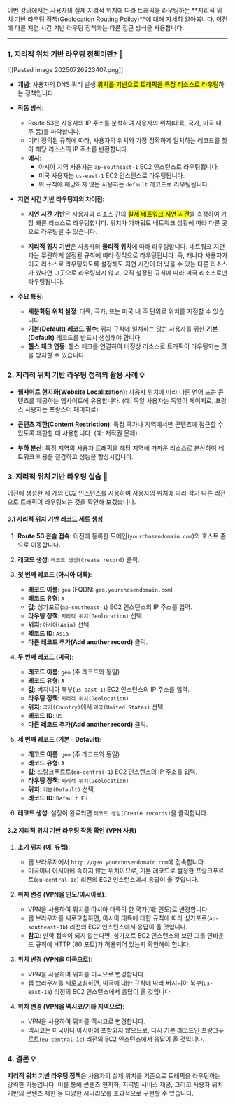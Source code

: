 
이번 강의에서는 사용자의 실제 지리적 위치에 따라 트래픽을 라우팅하는 **지리적 위치 기반 라우팅 정책(Geolocation Routing Policy)**에 대해 자세히 알아봅니다. 이전에 다룬 지연 시간 기반 라우팅 정책과는 다른 접근 방식을 사용합니다.

---

### 1. 지리적 위치 기반 라우팅 정책이란? 🤔

![[Pasted image 20250726223407.png]]

- **개념**: 사용자의 DNS 쿼리 발생 <mark class="hltr-red">위치를 기반으로 트래픽을 특정 리소스로 라우팅</mark>하는 정책입니다.
    
- **작동 방식**:
    - Route 53은 사용자의 IP 주소를 분석하여 사용자의 위치(대륙, 국가, 미국 내 주 등)를 파악합니다.
    - 미리 정의된 규칙에 따라, 사용자의 위치와 가장 정확하게 일치하는 레코드를 찾아 해당 리소스의 IP 주소를 반환합니다.
    - **예시**:
        - 아시아 지역 사용자는 `ap-southeast-1` EC2 인스턴스로 라우팅됩니다.
        - 미국 사용자는 `us-east-1` EC2 인스턴스로 라우팅됩니다.
        - 위 규칙에 해당하지 않는 사용자는 `default` 레코드로 라우팅됩니다.

- **지연 시간 기반 라우팅과의 차이점**:
    
    - **지연 시간 기반**은 사용자와 리소스 간의 <mark class="hltr-red">실제 네트워크 지연 시간</mark>을 측정하여 가장 빠른 리소스로 라우팅합니다. 위치가 가까워도 네트워크 상황에 따라 다른 곳으로 라우팅될 수 있습니다.

    - **지리적 위치 기반**은 사용자의 **물리적 위치**에 따라 라우팅합니다. 네트워크 지연과는 무관하게 설정된 규칙에 따라 정적으로 라우팅됩니다. 즉, 캐나다 사용자가 미국 리소스로 라우팅되도록 설정해도 지연 시간이 더 낮을 수 있는 다른 리소스가 있다면 그곳으로 라우팅되지 않고, 오직 설정된 규칙에 따라 미국 리소스로만 라우팅됩니다.
        
- **주요 특징**:
    - **세분화된 위치 설정**: 대륙, 국가, 또는 미국 내 주 단위로 위치를 지정할 수 있습니다.
    - **기본(Default) 레코드 필수**: 위치 규칙에 일치하는 않는 사용자를 위한 **기본(Default)** 레코드를 반드시 생성해야 합니다.
    - **헬스 체크 연동**: 헬스 체크를 연결하여 비정상 리소스로 트래픽이 라우팅되는 것을 방지할 수 있습니다.

### 2. 지리적 위치 기반 라우팅 정책의 활용 사례 💡

- **웹사이트 현지화(Website Localization)**: 사용자 위치에 따라 다른 언어 또는 콘텐츠를 제공하는 웹사이트에 유용합니다. (예: 독일 사용자는 독일어 페이지로, 프랑스 사용자는 프랑스어 페이지로)
    
- **콘텐츠 제한(Content Restriction)**: 특정 국가나 지역에서만 콘텐츠에 접근할 수 있도록 제한할 때 사용합니다. (예: 저작권 문제)
    
- **부하 분산**: 특정 지역의 사용자 트래픽을 해당 지역에 가까운 리소스로 분산하여 네트워크 비용을 절감하고 성능을 향상시킵니다.
    

### 3. 지리적 위치 기반 라우팅 실습 🧪

이전에 생성한 세 개의 EC2 인스턴스를 사용하여 사용자의 위치에 따라 각기 다른 리전으로 트래픽이 라우팅되는 것을 확인해 보겠습니다.

#### 3.1 지리적 위치 기반 레코드 세트 생성

1. **Route 53 콘솔 접속**: 이전에 등록한 도메인(`yourchosendomain.com`)의 호스트 존으로 이동합니다.
2. **레코드 생성**: `레코드 생성(Create record)` 클릭.
3. **첫 번째 레코드 (아시아 대륙)**:
    - **레코드 이름**: `geo` (FQDN: `geo.yourchosendomain.com`)
    - **레코드 유형**: `A`
    - **값**: 싱가포르(`ap-southeast-1`) EC2 인스턴스의 IP 주소를 입력.
    - **라우팅 정책**: `지리적 위치(Geolocation)` 선택.
    - **위치**: `아시아(Asia)` 선택.
    - **레코드 ID**: `Asia`
    - **다른 레코드 추가(Add another record)** 클릭.

4. **두 번째 레코드 (미국)**:
    - **레코드 이름**: `geo` (주 레코드와 동일)
    - **레코드 유형**: `A`
    - **값**: 버지니아 북부(`us-east-1`) EC2 인스턴스의 IP 주소를 입력.
    - **라우팅 정책**: `지리적 위치(Geolocation)`
    - **위치**: `국가(Country)`에서 `미국(United States)` 선택.
    - **레코드 ID**: `US`
    - **다른 레코드 추가(Add another record)** 클릭.
5. **세 번째 레코드 (기본 - Default)**:
    - **레코드 이름**: `geo` (주 레코드와 동일)
    - **레코드 유형**: `A`
    - **값**: 프랑크푸르트(`eu-central-1`) EC2 인스턴스의 IP 주소를 입력.
    - **라우팅 정책**: `지리적 위치(Geolocation)`
    - **위치**: `기본(Default)` 선택.
    - **레코드 ID**: `Default EU`
6. **레코드 생성**: 설정이 완료되면 `레코드 생성(Create records)`을 클릭합니다.

#### 3.2 지리적 위치 기반 라우팅 작동 확인 (VPN 사용)

1. **초기 위치 (예: 유럽)**:
    - 웹 브라우저에서 `http://geo.yourchosendomain.com`에 접속합니다.
    - 미국이나 아시아에 속하지 않는 위치이므로, 기본 레코드로 설정한 프랑크푸르트(`eu-central-1c`) 리전의 EC2 인스턴스에서 응답이 올 것입니다.

2. **위치 변경 (VPN을 인도/아시아로)**:
    - VPN을 사용하여 위치를 아시아 대륙의 한 국가(예: 인도)로 변경합니다.
    - 웹 브라우저를 새로고침하면, 아시아 대륙에 대한 규칙에 따라 싱가포르(`ap-southeast-1b`) 리전의 EC2 인스턴스에서 응답이 올 것입니다.
    - **참고**: 만약 접속이 되지 않는다면, 싱가포르 EC2 인스턴스의 보안 그룹 인바운드 규칙에 HTTP (80 포트)가 허용되어 있는지 확인해야 합니다.

3. **위치 변경 (VPN을 미국으로)**:
    - VPN을 사용하여 위치를 미국으로 변경합니다.
    - 웹 브라우저를 새로고침하면, 미국에 대한 규칙에 따라 버지니아 북부(`us-east-1a`) 리전의 EC2 인스턴스에서 응답이 올 것입니다.

4. **위치 변경 (VPN을 멕시코/기타 지역으로)**:
    - VPN을 사용하여 위치를 멕시코로 변경합니다.
    - 멕시코는 미국이나 아시아에 포함되지 않으므로, 다시 기본 레코드인 프랑크푸르트(`eu-central-1c`) 리전의 EC2 인스턴스에서 응답이 올 것입니다.

### 4. 결론 💡

**지리적 위치 기반 라우팅 정책**은 사용자의 실제 위치를 기준으로 트래픽을 라우팅하는 강력한 기능입니다. 이를 통해 콘텐츠 현지화, 지역별 서비스 제공, 그리고 사용자 위치 기반의 콘텐츠 제한 등 다양한 시나리오를 효과적으로 구현할 수 있습니다.
